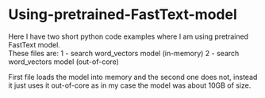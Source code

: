 # Using-pretrained-FastText-model

Here I have two short python code examples where I am using pretrained FastText model.  
These files are:
1 - search word_vectors model (in-memory)
2 - search word_vectors model (out-of-core)

First file loads the model into memory and the second one does not, instead it just uses it out-of-core as in my case the model was about 10GB of size.
